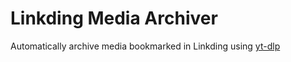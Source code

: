# Linkding Media Archiver

Automatically archive media bookmarked in Linkding using [yt-dlp](https://github.com/yt-dlp/yt-dlp)
